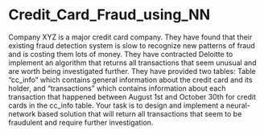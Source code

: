 # Credit_Card_Fraud_using_NN

Company XYZ is a major credit card company. They have found that their existing fraud detection system is slow to recognize new patterns of fraud and is costing them lots of money. They have contracted Deloitte to implement an algorithm that returns all transactions that seem unusual and are worth being investigated further. They have provided two tables: Table “cc_info” which contains general information about the credit card and its holder, and “transactions” which contains information about each transaction that happened between August 1st and October 30th for credit cards in the cc_info table. Your task is to design and implement a neural-network based solution that will return all transactions that seem to be fraudulent and require further investigation.
